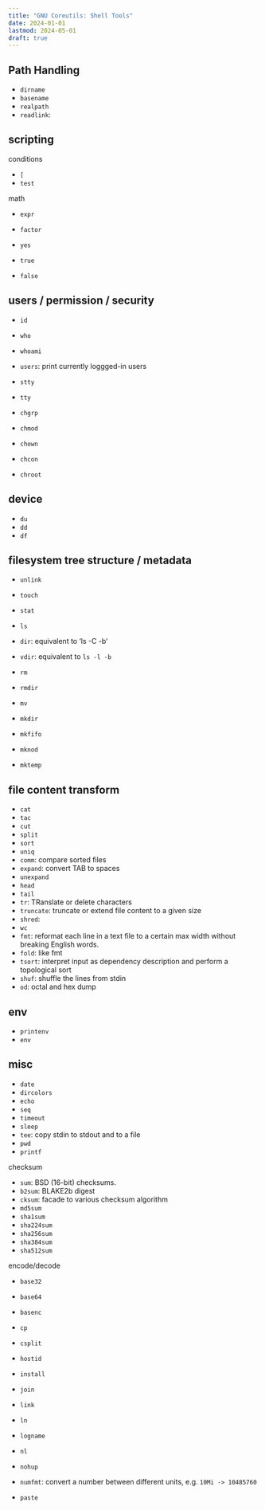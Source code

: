 ```yaml
---
title: "GNU Coreutils: Shell Tools"
date: 2024-01-01
lastmod: 2024-05-01
draft: true
---
```


## Path Handling

- `dirname`
- `basename`
- `realpath`
- `readlink`: 

## scripting

conditions
- `[`
- `test`

math
- `expr`
- `factor`


- `yes`
- `true`
- `false`

## users / permission / security

- `id`
- `who`
- `whoami`
- `users`: print currently loggged-in users

- `stty`
- `tty`

- `chgrp`
- `chmod`
- `chown`
- `chcon`
- `chroot`

## device

- `du`
- `dd`
- `df`

## filesystem tree structure / metadata

- `unlink`
- `touch`
- `stat`
- `ls`
- `dir`: equivalent to ‘ls -C -b’
- `vdir`: equivalent to `ls -l -b`
- `rm`
- `rmdir`
- `mv`
- `mkdir`

- `mkfifo`
- `mknod`
- `mktemp`

## file content transform

- `cat`
- `tac`
- `cut`
- `split`
- `sort`
- `uniq`
- `comm`: compare sorted files
- `expand`: convert TAB to spaces
- `unexpand`
- `head`
- `tail`
- `tr`: TRanslate or delete characters
- `truncate`: truncate or extend file content to a given size
- `shred`: 
- `wc`
- `fmt`: reformat each line in a text file to a certain max width without breaking English words.
- `fold`: like fmt
- `tsort`: interpret input as dependency description and perform a topological sort
- `shuf`: shuffle the lines from stdin
- `od`: octal and hex dump

## env

- `printenv`
- `env`

## misc

- `date`
- `dircolors`
- `echo`
- `seq`
- `timeout`
- `sleep`
- `tee`: copy stdin to stdout and to a file
- `pwd`
- `printf`

checksum
- `sum`: BSD (16-bit) checksums.
- `b2sum`: BLAKE2b digest
- `cksum`: facade to various checksum algorithm
- `md5sum`
- `sha1sum`
- `sha224sum`
- `sha256sum`
- `sha384sum`
- `sha512sum`

encode/decode
- `base32`
- `base64`
- `basenc`



- `cp`
- `csplit`


- `hostid`
- `install`
- `join`
- `link`
- `ln`
- `logname`


- `nl`
- `nohup`

- `numfmt`: convert a number between different units, e.g. `10Mi -> 10485760`
- `paste`
